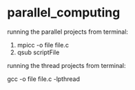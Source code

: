 # parallel_computing

running the parallel projects from terminal:

1) mpicc -o file file.c
2) qsub scriptFile

running the thread projects from terminal:

gcc -o file file.c -lpthread
